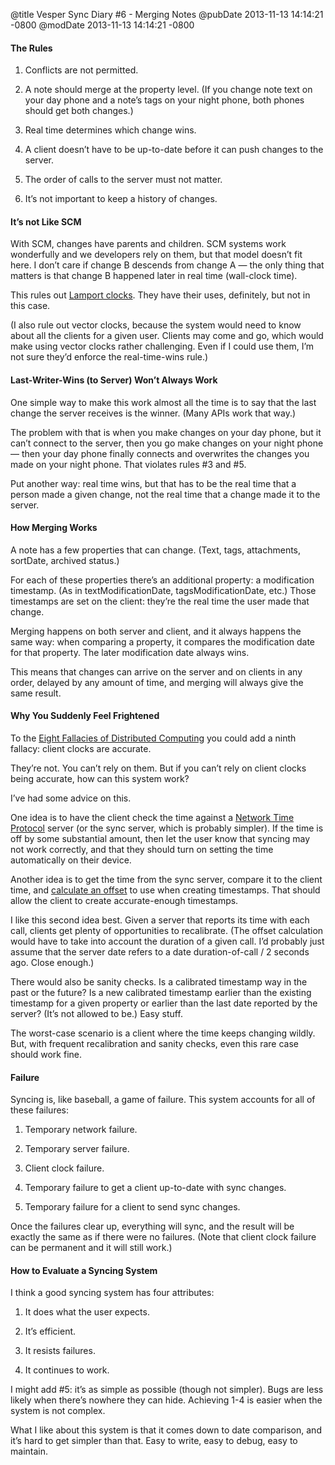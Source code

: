 @title Vesper Sync Diary #6 - Merging Notes
@pubDate 2013-11-13 14:14:21 -0800
@modDate 2013-11-13 14:14:21 -0800
#### The Rules

1. Conflicts are not permitted.

2. A note should merge at the property level. (If you change note text on your day phone and a note’s tags on your night phone, both phones should get both changes.)

3. Real time determines which change wins.

4. A client doesn’t have to be up-to-date before it can push changes to the server.

5. The order of calls to the server must not matter.

6. It’s not important to keep a history of changes.

#### It’s not Like SCM

With SCM, changes have parents and children. SCM systems work wonderfully and we developers rely on them, but that model doesn’t fit here. I don’t care if change B descends from change A — the only thing that matters is that change B happened later in real time (wall-clock time).

This rules out <a href="http://www.cs.rutgers.edu/~pxk/417/notes/clocks/index.html">Lamport clocks</a>. They have their uses, definitely, but not in this case.

(I also rule out vector clocks, because the system would need to know about all the clients for a given user. Clients may come and go, which would make using vector clocks rather challenging. Even if I could use them, I’m not sure they’d enforce the real-time-wins rule.)

#### Last-Writer-Wins (to Server) Won’t Always Work

One simple way to make this work almost all the time is to say that the last change the server receives is the winner. (Many APIs work that way.)

The problem with that is when you make changes on your day phone, but it can’t connect to the server, then you go make changes on your night phone — then your day phone finally connects and overwrites the changes you made on your night phone. That violates rules #3 and #5.

Put another way: real time wins, but that has to be the real time that a person made a given change, not the real time that a change made it to the server.

#### How Merging Works

A note has a few properties that can change. (Text, tags, attachments, sortDate, archived status.)

For each of these properties there’s an additional property: a modification timestamp. (As in textModificationDate, tagsModificationDate, etc.) Those timestamps are set on the client: they’re the real time the user made that change.

Merging happens on both server and client, and it always happens the same way: when comparing a property, it compares the modification date for that property. The later modification date always wins.

This means that changes can arrive on the server and on clients in any order, delayed by any amount of time, and merging will always give the same result.

#### Why You Suddenly Feel Frightened

To the <a href="http://en.wikipedia.org/wiki/Fallacies_of_Distributed_Computing">Eight Fallacies of Distributed Computing</a> you could add a ninth fallacy: client clocks are accurate.

They’re not. You can’t rely on them. But if you can’t rely on client clocks being accurate, how can this system work?

I’ve had some advice on this.

One idea is to have the client check the time against a <a href="http://www.ntp.org/">Network Time Protocol</a> server (or the sync server, which is probably simpler). If the time is off by some substantial amount, then let the user know that syncing may not work correctly, and that they should turn on setting the time automatically on their device.

Another idea is to get the time from the sync server, compare it to the client time, and <a href="https://twitter.com/chockenberry/status/400684916670619649">calculate an offset</a> to use when creating timestamps. That should allow the client to create accurate-enough timestamps.

I like this second idea best. Given a server that reports its time with each call, clients get plenty of opportunities to recalibrate. (The offset calculation would have to take into account the duration of a given call. I’d probably just assume that the server date refers to a date duration-of-call / 2 seconds ago. Close enough.)

There would also be sanity checks. Is a calibrated timestamp way in the past or the future? Is a new calibrated timestamp earlier than the existing timestamp for a given property or earlier than the last date reported by the server? (It’s not allowed to be.) Easy stuff.

The worst-case scenario is a client where the time keeps changing wildly. But, with frequent recalibration and sanity checks, even this rare case should work fine.

#### Failure

Syncing is, like baseball, a game of failure. This system accounts for all of these failures:

1. Temporary network failure.

2. Temporary server failure.

3. Client clock failure.

4. Temporary failure to get a client up-to-date with sync changes.

5. Temporary failure for a client to send sync changes.

Once the failures clear up, everything will sync, and the result will be exactly the same as if there were no failures. (Note that client clock failure can be permanent and it will still work.)

#### How to Evaluate a Syncing System

I think a good syncing system has four attributes:

1. It does what the user expects.

2. It’s efficient.

3. It resists failures.

4. It continues to work.

I might add #5: it’s as simple as possible (though not simpler). Bugs are less likely when there’s nowhere they can hide. Achieving 1-4 is easier when the system is not complex.
 
What I like about this system is that it comes down to date comparison, and it’s hard to get simpler than that. Easy to write, easy to debug, easy to maintain.
